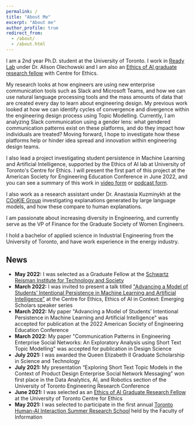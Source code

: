 ```yaml
---
permalink: /
title: "About Me"
excerpt: "About me"
author_profile: true
redirect_from: 
  - /about/
  - /about.html
---
```


I am a 2nd year Ph.D. student at the University of Toronto. I work in [Ready Lab](https://readylab.mie.utoronto.ca/) under Dr. Alison Olechowski and I am also an [Ethics of AI graduate research fellow](https://ethics.utoronto.ca/ethics-of-ai-in-context-eaic4e/) with Centre for Ethics. 

My research looks at how engineers are using new enterprise communication tools such as Slack and Microsoft Teams, and how we can use natural language processing tools and the mass amounts of data that are created every day to learn about engineering design. My previous work looked at how we can identify cycles of convergence and divergence within the engineering design process using Topic Modelling. Currently, I am analyzing Slack communication using a gender lens: what gendered communication patterns exist on these platforms, and do they impact how individuals are treated? Moving forward, I hope to investigate how these platforms help or hinder idea spread and innovation within engineering design teams. 

I also lead a project investigating student persistence in Machine Learning and Artificial Intelligence, supported by the Ethics of AI lab at University of Toronto's Centre for Ethics. I will present the first part of this project at the American Society for Engineering Education Conference in June 2022, and you can see a summary of this work in [video form](https://www.youtube.com/watch?v=eBLuq3DTOGA) or [podcast form](https://open.spotify.com/episode/6Idcx23R2xSbHKRSwY7lXA?si=Yze4V9u8R6CqQaRVMRWViQ).

I also work as a research assistant under Dr. Anastasia Kuzminykh at the [COoKIE Group](https://www.cookiehci.com/) investigating explanations generated by large language models, and how these compare to human explanations.

I am passionate about increasing diversity in Engineering, and currently serve as the VP of Finance for the Graduate Society of Women Engineers.

I hold a bachelor of applied science in Industrial Engineering from the University of Toronto, and have work experience in the energy industry.

## News

- **May 2022:** I was selected as a Graduate Fellow at the [Schwartz Reisman Institute for Technology and Society](https://srinstitute.utoronto.ca/)
- **March 2022:** I was invited to present a talk titled ["Advancing a Model of Students’ Intentional Persistence in Machine Learning and Artificial Intelligence"](https://www.youtube.com/watch?v=eBLuq3DTOGA) at the Centre for Ethics, Ethics of AI in Context: Emerging Scholars speaker series
- **March 2022:** My paper "Advancing a Model of Students’ Intentional
Persistence in Machine Learning and Artificial Intelligence" was accepted for publication at the 2022 American Society of Engineering Education Conference
- **March 2022:** My paper "Communication
Patterns in Engineering Enterprise Social Networks: An Exploratory Analysis using Short Text Topic Modelling" was accepted for publication in Design Science
- **July 2021:** I was awarded the Queen Elizabeth II Graduate Scholarship in Science and Technology
- **July 2021:** My presentation “Exploring Short Text Topic Models in the Context of Product Design Enterprise Social Network Messaging” won first place in the Data Analytics, AI, and Robotics section of the University of Toronto Engineering Research Conference
- **June 2021:** I was selected as an [Ethics of AI Graduate Research Fellow](https://ethics.utoronto.ca/ethics-of-ai-in-context-eaic4e/) at the University of Toronto Centre for Ethics
- **May 2021:** I was selected to participate in the first annual [Toronto Human-AI Interaction Summer Research School](www.thai-rs.com) held by the Faculty of Information
